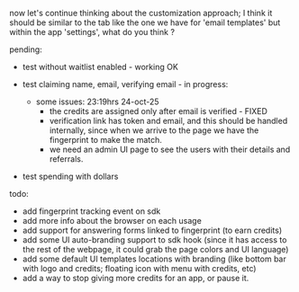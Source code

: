 now let's continue thinking about the customization approach; I think it should be similar to the tab like the one we have for 'email templates' but within the app 'settings', what do you think ?

pending:
- test without waitlist enabled - working OK
- test claiming name, email, verifying email - in progress:
    - some issues: 23:19hrs 24-oct-25
        - the credits are assigned only after email is verified - FIXED
        - verification link has token and email, and this should be handled internally, since when we arrive to the page we have the fingerprint to make the match.
        - we need an admin UI page to see the users with their details and referrals.
        
- test spending with dollars

todo:
- add fingerprint tracking event on sdk 
- add more info about the browser on each usage
- add support for answering forms linked to fingerprint (to earn credits)
- add some UI auto-branding support to sdk hook (since it has access to the rest of the webpage, it could grab the page colors and UI language) 
- add some default UI templates locations with branding (like bottom bar with logo and credits; floating icon with menu with credits, etc)
- add a way to stop giving more credits for an app, or pause it.